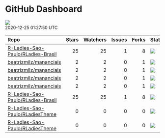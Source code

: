 GitHub Dashboard
================

![](https://github.com/beatrizmilz/status/workflows/Render%20Status/badge.svg)  
2020-12-25 01:27:50 UTC

| Repo                                                                                      | Stars | Watchers | Issues | Forks | Status                                                                                                                                                                                           | Commit                                                                                                                                                                                                                         |
| :---------------------------------------------------------------------------------------- | ----: | -------: | -----: | ----: | :----------------------------------------------------------------------------------------------------------------------------------------------------------------------------------------------- | :----------------------------------------------------------------------------------------------------------------------------------------------------------------------------------------------------------------------------- |
| [R-Ladies-Sao-Paulo/RLadies-Brasil](https://github.com/R-Ladies-Sao-Paulo/RLadies-Brasil) |    25 |       25 |      1 |     8 | [![](https://github.com/R-Ladies-Sao-Paulo/RLadies-Brasil/workflows/R-CMD-check/badge.svg)](https://github.com/R-Ladies-Sao-Paulo/RLadies-Brasil/actions/runs/434466445)                         | <a href="https://github.com/R-Ladies-Sao-Paulo/RLadies-Brasil/commit/e08b79fd184255e4abf0b9284c3c8ebb0c2516c5" title="Merge branches 'master' and 'master' of https://github.com/R-Ladies-Sao-Paulo/RLadies-Brasil">e08b79</a> |
| [beatrizmilz/mananciais](https://github.com/beatrizmilz/mananciais)                       |     2 |        2 |      0 |     1 | [![](https://github.com/beatrizmilz/mananciais/workflows/R-CMD-check/badge.svg)](https://github.com/beatrizmilz/mananciais/actions/runs/418924928)                                               | <a href="https://github.com/beatrizmilz/mananciais/commit/7cbc779d65d470e5da92472807bf6db5fa1c8b5c" title="Merge branch 'master' of https://github.com/beatrizmilz/mananciais">7cbc77</a>                                      |
| [beatrizmilz/mananciais](https://github.com/beatrizmilz/mananciais)                       |     2 |        2 |      0 |     1 | [![](https://github.com/beatrizmilz/mananciais/workflows/update-data/badge.svg)](https://github.com/beatrizmilz/mananciais/actions/runs/442356624)                                               | <a href="https://github.com/beatrizmilz/mananciais/commit/ff7db9afef2348289b3482d5026839adc16cc924" title="Update data">ff7db9</a>                                                                                             |
| [beatrizmilz/mananciais](https://github.com/beatrizmilz/mananciais)                       |     2 |        2 |      0 |     1 | [![](https://github.com/beatrizmilz/mananciais/workflows/Render%20README/badge.svg)](https://github.com/beatrizmilz/mananciais/actions/runs/442357905)                                           | <a href="https://github.com/beatrizmilz/mananciais/commit/ff7db9afef2348289b3482d5026839adc16cc924" title="Update data">ff7db9</a>                                                                                             |
| [beatrizmilz/mananciais](https://github.com/beatrizmilz/mananciais)                       |     2 |        2 |      0 |     1 | [![](https://github.com/beatrizmilz/mananciais/workflows/pkgdown/badge.svg)](https://github.com/beatrizmilz/mananciais/actions/runs/442361955)                                                   | <a href="https://github.com/beatrizmilz/mananciais/commit/5c8dcbf958320ed16d3a1d72c47ed37a6e0fb316" title="Re-build README.Rmd">5c8dcb</a>                                                                                     |
| [R-Ladies-Sao-Paulo/RLadies-Brasil](https://github.com/R-Ladies-Sao-Paulo/RLadies-Brasil) |    25 |       25 |      1 |     8 | [![](https://github.com/R-Ladies-Sao-Paulo/RLadies-Brasil/workflows/Render%20README%20+%20Update%20data/badge.svg)](https://github.com/R-Ladies-Sao-Paulo/RLadies-Brasil/actions/runs/442596030) | <a href="https://github.com/R-Ladies-Sao-Paulo/RLadies-Brasil/commit/4e24de09a3c0909c631f44b3a1ae4c9edb1af3b0" title="Atualiza dados e README.Rmd">4e24de</a>                                                                  |
| [R-Ladies-Sao-Paulo/RLadiesTheme](https://github.com/R-Ladies-Sao-Paulo/RLadiesTheme)     |     0 |        0 |      0 |     0 | [![](https://github.com/R-Ladies-Sao-Paulo/RLadiesTheme/workflows/R-CMD-check/badge.svg)](https://github.com/R-Ladies-Sao-Paulo/RLadiesTheme/actions/runs/432981989)                             | <a href="https://github.com/R-Ladies-Sao-Paulo/RLadiesTheme/commit/1c6e9b3da8f499ee41cfcd7b0c57192914a17c68" title="Merge branch 'master' of https://github.com/R-Ladies-Sao-Paulo/SlidesRLadies">1c6e9b</a>                   |
| [R-Ladies-Sao-Paulo/RLadiesTheme](https://github.com/R-Ladies-Sao-Paulo/RLadiesTheme)     |     0 |        0 |      0 |     0 | [![](https://github.com/R-Ladies-Sao-Paulo/RLadiesTheme/workflows/Render%20presentation/badge.svg)](https://github.com/R-Ladies-Sao-Paulo/RLadiesTheme/actions/runs/432981990)                   | <a href="https://github.com/R-Ladies-Sao-Paulo/RLadiesTheme/commit/1c6e9b3da8f499ee41cfcd7b0c57192914a17c68" title="Merge branch 'master' of https://github.com/R-Ladies-Sao-Paulo/SlidesRLadies">1c6e9b</a>                   |
